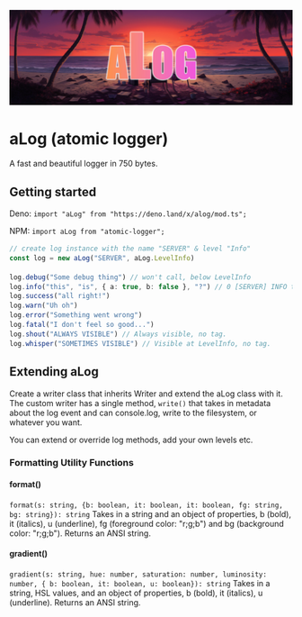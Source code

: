![a library with atoms](/.github/header.jpg)

# aLog (atomic logger)

A fast and beautiful logger in 750 bytes.

## Getting started
Deno: `import "aLog" from "https://deno.land/x/alog/mod.ts";`

NPM: `import aLog from "atomic-logger";`
```ts
// create log instance with the name "SERVER" & level "Info"
const log = new aLog("SERVER", aLog.LevelInfo)

log.debug("Some debug thing") // won't call, below LevelInfo
log.info("this", "is", { a: true, b: false }, "?") // 0 [SERVER] INFO this is { a: true, b: false } ?
log.success("all right!")
log.warn("Uh oh")
log.error("Something went wrong")
log.fatal("I don't feel so good...")
log.shout("ALWAYS VISIBLE") // Always visible, no tag.
log.whisper("SOMETIMES VISIBLE") // Visible at LevelInfo, no tag.
```
## Extending aLog

Create a writer class that inherits Writer and extend the aLog class with it. The custom writer has a single method, `write()` that takes in metadata about the log event and can console.log, write to the filesystem, or whatever you want.

You can extend or override log methods, add your own levels etc.

### Formatting Utility Functions

#### format()
`format(s: string, {b: boolean, it: boolean, it: boolean, fg: string, bg: string}): string`
Takes in a string and an object of properties, b (bold), it (italics), u (underline), fg (foreground color: "r;g;b") and bg (background color: "r;g;b"). Returns an ANSI string.

#### gradient()
`gradient(s: string, hue: number, saturation: number, luminosity: number, { b: boolean, it: boolean, u: boolean}): string`
Takes in a string, HSL values,  and an object of properties, b (bold), it (italics), u (underline). Returns an ANSI string.